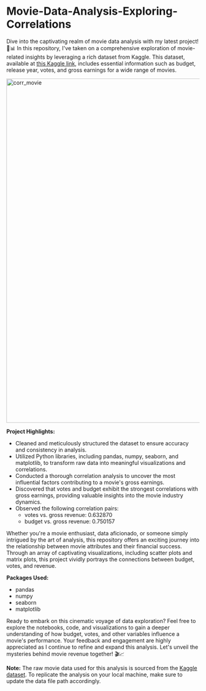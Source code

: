 # Movie-Data-Analysis-Exploring-Correlations
Dive into the captivating realm of movie data analysis with my latest project! 🎥📊 In this repository, I've taken on a comprehensive exploration of movie-related insights by leveraging a rich dataset from Kaggle. This dataset, available at [this Kaggle link](https://www.kaggle.com/datasets/danielgrijalvas/movies?resource=download), includes essential information such as budget, release year, votes, and gross earnings for a wide range of movies.

<img width="899" alt="corr_movie" src="https://github.com/azpz30/Movie-Data-Analysis-Exploring-Correlations/assets/76789643/07c54259-ee4a-45f9-b569-a322b3361282">

**Project Highlights:**
- Cleaned and meticulously structured the dataset to ensure accuracy and consistency in analysis.
- Utilized Python libraries, including pandas, numpy, seaborn, and matplotlib, to transform raw data into meaningful visualizations and correlations.
- Conducted a thorough correlation analysis to uncover the most influential factors contributing to a movie's gross earnings.
- Discovered that votes and budget exhibit the strongest correlations with gross earnings, providing valuable insights into the movie industry dynamics.
- Observed the following correlation pairs:
  - votes vs. gross revenue: 0.632870
  - budget vs. gross revenue: 0.750157

Whether you're a movie enthusiast, data aficionado, or someone simply intrigued by the art of analysis, this repository offers an exciting journey into the relationship between movie attributes and their financial success. Through an array of captivating visualizations, including scatter plots and matrix plots, this project vividly portrays the connections between budget, votes, and revenue.

**Packages Used:**
- pandas
- numpy
- seaborn
- matplotlib

Ready to embark on this cinematic voyage of data exploration? Feel free to explore the notebooks, code, and visualizations to gain a deeper understanding of how budget, votes, and other variables influence a movie's performance. Your feedback and engagement are highly appreciated as I continue to refine and expand this analysis. Let's unveil the mysteries behind movie revenue together! 🎬📈

**Note:** The raw movie data used for this analysis is sourced from the [Kaggle dataset](https://www.kaggle.com/datasets/danielgrijalvas/movies?resource=download). To replicate the analysis on your local machine, make sure to update the data file path accordingly.
